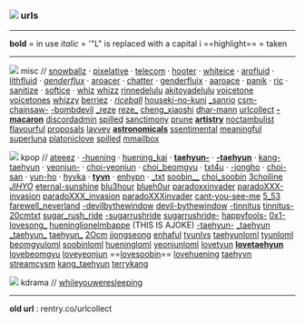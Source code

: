 ### ![](https://wilardo.crd.co/assets/images/gallery18/f1acf3af.gif?v=587f0c5f) urls 

---------------------------

**bold** = in use 
*italic* = '"L" is replaced with a capital i
==highlight== = taken


--------------------------

![](https://wilardo.crd.co/assets/images/gallery15/c3f1f197.gif?v=587f0c5f) misc //  [snowballz](https://rentry.co/snowballz) · [pixelative](https://rentry.co/pixelative) · [telecom](https://rentry.co/telecom) · [hooter](https://rentry.co/hooter) · [whiteice](https://rentry.co/whiteice) · [arofluid](https://rentry.co/arofluid)  ·  [lithfluid](https://rentry.co/lithfluid)  · [*genderfIux*](https://rentry.co/genderfIux)  · [aroacer](https://rentry.co/aroacer)  ·  [chatter](https://rentry.co/chatter) ·  [genderfluix](https://rentry.co/genderfluix)  ·  [aaroace](https://rentry.co/aaroace)  ·  [panik](https://rentry.co/panik) · [ric](https://rentry.co/ric)   ·  [sanitize](https://rentry.co/sanitize)   ·  [softice](https://rentry.co/softice)  ·   [whiz](https://rentry.co/whiz) [whizz](https://rentry.co/whizz) [rinnedelulu](https://rentry.co/rinnedelulu) [akitoyadelulu](https://rentry.co/akitoyadelulu) [voicetone](https://rentry.co/voicetone) [voicetones](https://rentry.co/voicetones) [whizzy](https://rentry.co/whizzy) [berriez](https://rentry.co/berriez) · [*ricebaIl*](https://rentry.co/ricebaIl) [houseki-no-kuni](https://rentry.co/houseki-no-kuni) [_sanrio](https://rentry.co/_sanrio) [csm-](https://rentry.co/csm-) [chainsaw-](https://rentry.co/chainsaw-) [-bombdevil](https://rentry.co/-bombdevil) [_reze](https://rentry.co/_reze) [reze_](https://rentry.co/reze_) [cheng_xiaoshi](https://rentry.co/cheng_xiaoshi) [dhar-mann](https://rentry.co/dhar-mann) [urlcollect](https://rentry.co/urlcollect) [**-macaron**](https://rentry.co/-macaron) [discordadmin](/discordadmin) [spilled](/spilled) [sanctimony](/sanctimony) [prune](/prune) [**artistry**](/artistry) [noctambulist](/noctambulist) [flavourful](/flavourful) [proposals](/proposals) [layvey](/layvey) [**astronomicals**](/astronomicals)  [ssentimental](/ssentimental) [meaningful](/meaningful) [superluna](/superluna) [platoniclove](/platoniclove) [spilled](/spilled) [mmailbox](/mmailbox)

![](https://wilardo.crd.co/assets/images/gallery15/c3f1f197.gif?v=587f0c5f) kpop // [ateeez](https://rentry.co/ateeez) ·  [-huening](https://rentry.co/-huening) ·  [huening_kai](https://rentry.co/huening_kai) ·  **[taehyun-](https://rentry.co/taehyun-)**  · [**-taehyun**](https://rentry.co/-taehyun) · [kang-taehyun](https://rentry.co/kang-taehyun) · [yeonjun-](https://rentry.co/yeonjun-)  · [choi-yeonjun](https://rentry.co/choi-yeonjun) · [choi_beomgyu](https://rentry.co/choi_beomgyu)  ·  [txt4u](https://rentry.co/txt4u) · [-jongho](https://rentry.co/-jongho)  ·  [choi-san](https://rentry.co/choi-san) · [yun-ho](https://rentry.co/yun-ho)  ·  [hyvka](https://rentry.co/hyvka)  ·  [**tyvn**](https://rentry.co/tyvn)  ·  [enhypn](https://rentry.co/enhypn)  ·  [_txt](https://rentry.co/_txt) [soobin__](https://rentry.co/soobin__) [choi_soobin](https://rentry.co/choi_soobin) [3choiline](https://rentry.co/3choiline) [*JlHYO*](https://rentry.co/JlHYO) [eternal-sunshine](https://rentry.co/eternal-sunshine) [blu3hour](https://rentry.co/blu3hour)  [blueh0ur](https://rentry.co/blueh0ur) [paradoxxinvader](https://rentry.co/paradoxxinvader) [paradoXXX-invasion](https://rentry.co/paradoXXX-invasion) [paradoXXX_invasion](https://rentry.co/paradoXXX_invasion) [paradoXXXinvader](https://rentry.co/paradoXXXinvader) [cant-you-see-me](https://rentry.co/cant-you-see-me) [5_53](https://rentry.co/5_53) [farewell_neverland](https://rentry.co/farewell_neverland) [-devilbythewindow](https://rentry.co/-devilbythewindow) [devil-bythewindow](https://rentry.co/devil-bythewindow) [-tinnitus](https://rentry.co/-tinnitus) [tinnitus-](https://rentry.co/tinnitus-) [20cmtxt](https://rentry.co/20cmtxt) [sugar_rush_ride](https://rentry.co/sugar_rush_ride) [-sugarrushride](https://rentry.co/-sugarrushride) [sugarrushride-](https://rentry.co/sugarrushride-) [happyfools-](https://rentry.co/happyfools-) [0x1-lovesong_](https://rentry.co/0x1-lovesong_) [hueninglionelmbappe](/hueninglionelmbappe) (THIS IS AJOKE) []() [-taehyun-](/-taehyun-) [_taehyun](/_taehyun) [\_taehyun_](/_taehyun_) [taehyun_](/taehyun_) [2Ocm](/2Ocm) [jjongseong](/jjongseong) [enhaful](/enhaful) [tyunlvs](/tyunlvs) [taehyunloml](/taehyunloml) [tyunloml](/tyunloml) [beomgyuloml](/beomgyuloml) [soobinloml](/soobinloml) [hueningloml](/hueningloml) [yeonjunloml](/yeonjunloml) [lovetyun](/lovetyun) **[lovetaehyun](/lovetaehyun)** [lovebeomgyu](/lovebeomgyu) [loveyeonjun](/loveyeonjun) ==[lovesoobin](/lovesoobin)== [lovehuening](/lovehuening) [taehyvn](/taehyvn) [streamcysm](/streamcysm) [kang_taehyun](https://rentry.co/kang_taehyun) [terrykang](/terrykang)

![](https://wilardo.crd.co/assets/images/gallery15/c3f1f197.gif?v=587f0c5f) kdrama // [whileyouweresleeping](/whileyouweresleeping)

-----------------------
**old url** : rentry.co/urlcollect